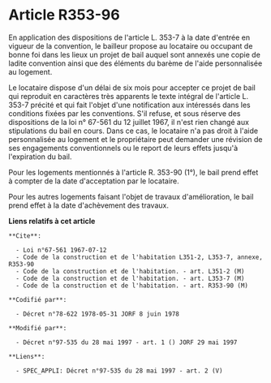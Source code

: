# Article R353-96

En application des dispositions de l'article L. 353-7 à la date d'entrée en vigueur de la convention, le bailleur propose au
locataire ou occupant de bonne foi dans les lieux un projet de bail auquel sont annexés une copie de ladite convention ainsi
que des éléments du barème de l'aide personnalisée au logement.

Le locataire dispose d'un délai de six mois pour accepter ce projet de bail qui reproduit en caractères très apparents le
texte intégral de l'article L. 353-7 précité et qui fait l'objet d'une notification aux intéressés dans les conditions fixées
par les conventions. S'il refuse, et sous réserve des dispositions de la loi n° 67-561 du 12 juillet 1967, il n'est rien
changé aux stipulations du bail en cours. Dans ce cas, le locataire n'a pas droit à l'aide personnalisée au logement et le
propriétaire peut demander une révision de ses engagements conventionnels ou le report de leurs effets jusqu'à l'expiration
du bail.

Pour les logements mentionnés à l'article R. 353-90 (1°), le bail prend effet à compter de la date d'acceptation par le
locataire.

Pour les autres logements faisant l'objet de travaux d'amélioration, le bail prend effet à la date d'achèvement des travaux.

**Liens relatifs à cet article**

	**Cite**:

	  - Loi n°67-561 1967-07-12
	  - Code de la construction et de l'habitation L351-2, L353-7, annexe, R353-90
	  - Code de la construction et de l'habitation. - art. L351-2 (M)
	  - Code de la construction et de l'habitation. - art. L353-7 (M)
	  - Code de la construction et de l'habitation. - art. R353-90 (M)

	**Codifié par**:

	  - Décret n°78-622 1978-05-31 JORF 8 juin 1978

	**Modifié par**:

	  - Décret n°97-535 du 28 mai 1997 - art. 1 () JORF 29 mai 1997

	**Liens**:

	  - SPEC_APPLI: Décret n°97-535 du 28 mai 1997 - art. 2 (V)
